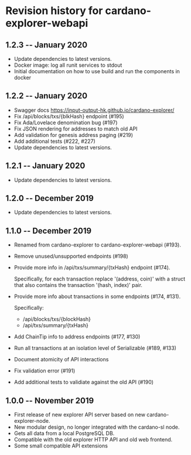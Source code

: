 # Revision history for cardano-explorer-webapi

## 1.2.3 -- January 2020

* Update dependencies to latest versions.
* Docker image: log all runit services to stdout
* Initial documentation on how to use build and run the components in docker

## 1.2.2 -- January 2020

* Swagger docs https://input-output-hk.github.io/cardano-explorer/
* Fix /api/blocks/txs/{blkHash} endpoint (#195)
* Fix Ada/Lovelace denomination bug (#197)
* Fix JSON rendering for addresses to match old API
* Add validation for genesis address paging (#219)
* Add additional tests (#222, #227)
* Update dependencies to latest versions.

## 1.2.1 -- January 2020

* Update dependencies to latest versions.

## 1.2.0 -- December 2019

* Update dependencies to latest versions.

## 1.1.0 -- December 2019

* Renamed from cardano-explorer to cardano-explorer-webapi (#193).

* Remove unused/unsupported endpoints (#198)

* Provide more info in /api/txs/summary/{txHash} endpoint (#174).

  Specifically, for each transaction replace '(address, coin)' with
  a struct that also contains the transaction '(hash, index)' pair.

* Provide more info about transactions in some endpoints (#174, #131).

  Specifically:
    * /api/blocks/txs/{blockHash}
    * /api/txs/summary/{txHash}

* Add ChainTip info to address endpoints (#177, #130)

* Run all transactions at an isolation level of Serializable (#189, #133)

* Document atomicity of API interactions

* Fix validation error (#191)

* Add additional tests to validiate against the old API (#190)

## 1.0.0 -- November 2019

* First release of new explorer API server based on new cardano-explorer-node.
* New modular design, no longer integrated with the cardano-sl node.
* Gets all data from a local PostgreSQL DB.
* Compatible with the old explorer HTTP API and old web frontend.
* Some small compatible API extensions
